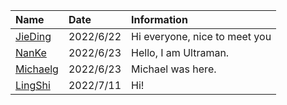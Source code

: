 | Name         | Date      |  Information                  |
|:-------------|:----------|:------------------------------|
| [JieDing]    | 2022/6/22 | Hi everyone, nice to meet you |
| [NanKe]      | 2022/6/23 | Hello, I am Ultraman.         |
| [Michaelg]   | 2022/6/23 | Michael was here.             |
| [LingShi]	   | 2022/7/11 | Hi!						   |
[jieding]: https://github.com/JieDing/
[NanKe]: https://github.com/VedaGao/
[Michaelg]: https://github.com/michaelg22/
[LingShi]:https://github.com/SLyyq10/
